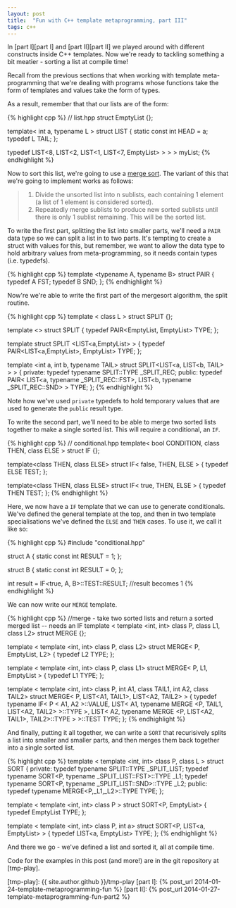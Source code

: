 ```yaml
---
layout: post
title:  "Fun with C++ template metaprogramming, part III"
tags: c++ 
---
```


In [part I][part I] and [part II][part II] we played around with different constructs inside C++ templates. Now we're ready to tackling something a bit meatier - sorting a list at compile time!

Recall from the previous sections that when working with template meta-programming that we're dealing with programs whose functions take the form of templates and values take the form of types. 

As a result, remember that that our lists are of the form:

{% highlight cpp %}
// list.hpp
struct EmptyList {};

template< int a, typename L > struct LIST {
	static const int HEAD = a;
	typedef L TAIL;
};

typedef LIST<8, LIST<2, LIST<1, LIST<7, EmptyList> > > > myList;
{% endhighlight %}

Now to sort this list, we're going to use a [merge sort][merge sort]. The variant of this that we're going to implement works as follows:

> 1. Divide the unsorted list into n sublists, each containing 1 element (a list of 1 element is considered sorted).
> 2. Repeatedly merge sublists to produce new sorted sublists until there is only 1 sublist remaining. This will be the sorted list.

To write the first part, splitting the list into smaller parts, we'll need a `PAIR` data type so we can split a list in to two parts. It's tempting to create a struct with values for this, but remember, we want to allow the data type to hold arbitrary values from meta-programming, so it needs contain types (i.e. typedefs).

{% highlight cpp %}
template <typename A, typename B> struct PAIR {
	typedef A FST;
	typedef B SND;
};
{% endhighlight %}

Now're we're able to write the first part of the mergesort algorithm, the split routine.

{% highlight cpp %}
template < class L > struct SPLIT {};

template <> struct SPLIT <EmptyList> {
	typedef PAIR<EmptyList, EmptyList> TYPE;
};

template <int a> struct SPLIT <LIST<a,EmptyList> > {
	typedef PAIR<LIST<a,EmptyList>, EmptyList> TYPE;
};

template <int a, int b, typename TAIL> 
struct SPLIT<LIST<a, LIST<b, TAIL> > > {
private:
	typedef typename SPLIT<TAIL>::TYPE _SPLIT_REC;
public:
	typedef PAIR<
		 LIST<a, typename _SPLIT_REC::FST>, 
		 LIST<b, typename _SPLIT_REC::SND>
		 > TYPE;
};
{% endhighlight %}

Note how we've used `private` typedefs to hold temporary values that are used to generate the `public` result type. 

To write the second part, we'll need to be able to merge two sorted lists together to make a single sorted list. This will require a conditional, an `IF`.

{% highlight cpp %}
// conditional.hpp
template< bool CONDITION, class THEN, class ELSE > struct IF {};

template<class THEN, class ELSE> struct IF< false, THEN, ELSE > {
	typedef ELSE TEST;
};

template<class THEN, class ELSE> struct IF< true, THEN, ELSE > {
	typedef THEN TEST;
};
{% endhighlight %}

Here, we now have a `IF` template that we can use to generate conditionals. We've defined the general template at the top, and then in two 
template specialisations we've defined the `ELSE` and `THEN` cases. To use it, we call it like so:

{% highlight cpp %}
#include "conditional.hpp"

struct A {
	static const int RESULT = 1;
};

struct B {
	static const int RESULT = 0;
};

int result = IF<true, A, B>::TEST::RESULT;
//result becomes 1
{% endhighlight %}

We can now write our `MERGE` template.

{% highlight cpp %}
//merge - take two sorted lists and return a sorted merged list -- needs an IF
template < template <int, int> class P, class L1, class L2> struct MERGE {};

template < template <int, int> class P, class L2> 
struct MERGE< P, EmptyList, L2> {
	typedef L2 TYPE;
};

template < template <int, int> class P, class L1> 
struct MERGE< P, L1, EmptyList > {
	typedef L1 TYPE;
};

template < template <int, int> class P, int A1, class TAIL1, int A2, class TAIL2> 
struct MERGE< P, LIST<A1, TAIL1>, LIST<A2, TAIL2> > {
	typedef typename IF< P < A1, A2 >::VALUE, 
		LIST< A1, typename MERGE <P, TAIL1, LIST<A2, TAIL2> >::TYPE >, 
		LIST< A2, typename MERGE <P, LIST<A2, TAIL1>, TAIL2>::TYPE > 
		>::TEST TYPE;
};
{% endhighlight %}

And finally, putting it all together, we can write a `SORT` that recurisively splits a list into smaller and smaller parts, and then merges them back together into a single sorted list.

{% highlight cpp %}
template < template <int, int> class P, class L >
struct SORT {
private:
	typedef typename SPLIT<L>::TYPE _SPLIT_LIST;
	typedef typename SORT<P, typename _SPLIT_LIST::FST>::TYPE _L1;
	typedef typename SORT<P, typename _SPLIT_LIST::SND>::TYPE _L2;
public:
	typedef typename MERGE<P,_L1,_L2>::TYPE TYPE;
};

template < template <int, int> class P > struct SORT<P, EmptyList> {
	typedef EmptyList TYPE;
};

template < template <int, int> class P, int a> 
struct SORT<P, LIST<a, EmptyList> > {
	typedef LIST<a, EmptyList> TYPE;
};
{% endhighlight %}

And there we go - we've defined a list and sorted it, all at compile time. 

Code for the examples in this post (and more!) are in the git repository at [tmp-play].

[merge sort]: http://en.wikipedia.org/wiki/Merge_sort
[tmp-play]: {{ site.author.github }}/tmp-play
[part I]: {% post_url 2014-01-24-template-metaprogramming-fun %}
[part II]: {% post_url 2014-01-27-template-metaprogramming-fun-part2 %}
